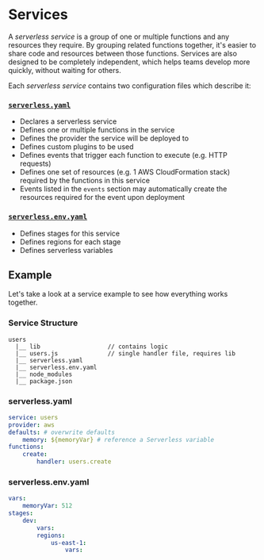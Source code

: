 # Services

A *serverless service* is a group of one or multiple functions and any resources they require. By grouping related
functions together, it's easier to share code and resources between those functions. Services are also designed to
be completely independent, which helps teams develop more quickly, without waiting for others.

Each *serverless service* contains two configuration files which describe it:

### [`serverless.yaml`](/docs/understanding-serverless/serverless-yaml.md)
  - Declares a serverless service
  - Defines one or multiple functions in the service
  - Defines the provider the service will be deployed to
  - Defines custom plugins to be used
  - Defines events that trigger each function to execute (e.g. HTTP requests)
  - Defines one set of resources (e.g. 1 AWS CloudFormation stack) required by the functions in this service
  - Events listed in the `events` section may automatically create the resources required for the event upon deployment
 
### [`serverless.env.yaml`](/docs/understanding-serverless/serverless-env-yaml.md)
  - Defines stages for this service
  - Defines regions for each stage
  - Defines serverless variables

## Example

Let's take a look at a service example to see how everything works together.

### Service Structure

```
users
  |__ lib                   // contains logic
  |__ users.js              // single handler file, requires lib
  |__ serverless.yaml
  |__ serverless.env.yaml
  |__ node_modules
  |__ package.json
```

### serverless.yaml

```yaml
service: users
provider: aws
defaults: # overwrite defaults
    memory: ${memoryVar} # reference a Serverless variable
functions:
    create:
        handler: users.create
```

### serverless.env.yaml

```yaml
vars:
    memoryVar: 512
stages:
    dev:
        vars:
        regions:
            us-east-1:
                vars:
```
